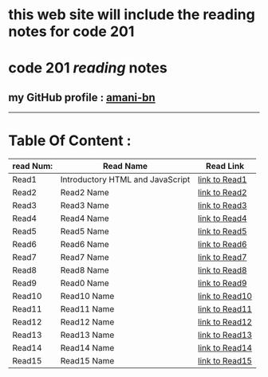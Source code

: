 # this web site will include the reading notes for code 201

# **code 201 *reading* notes**

 ## my  GitHub profile : [ amani-bn  ](https://github.com/amani-bn)


<hr>


 # Table Of Content :
|read Num:|Read Name|Read Link                               |
|---------|---------|---------                               |
|Read1    |Introductory HTML and JavaScript|[link to Read1]()|
|Read2     |Read2 Name|[link to Read2]()                      |
|Read3     |Read3 Name|[link to Read3]()                      |
|Read4     |Read4 Name|[link to Read4]()                      |
|Read5     |Read5 Name|[link to Read5]()                      |
|Read6     |Read6 Name|[link to Read6]()                      |
|Read7     |Read7 Name|[link to Read7]()                      |
|Read8     |Read8 Name|[link to Read8]()                      |
|Read9     |Read0 Name|[link to Read9]()                      |
|Read10    |Read10 Name|[link to Read10]()                    |
|Read11    |Read11 Name|[link to Read11]()                    |
|Read12    |Read12 Name|[link to Read12]()                    |
|Read13    |Read13 Name|[link to Read13]()                    |
|Read14    |Read14 Name|[link to Read14]()                    |
|Read15    |Read15 Name|[link to Read15]()                    |